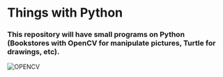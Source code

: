 # Things with Python
### This repository will have small programs on Python (Bookstores with OpenCV for manipulate pictures, Turtle for drawings, etc).

![OPENCV](https://github.com/Ivan-Herrera-Garcia/Things-with-Python/assets/71898783/7c43d289-f862-4eca-a883-3874073e7b86)


